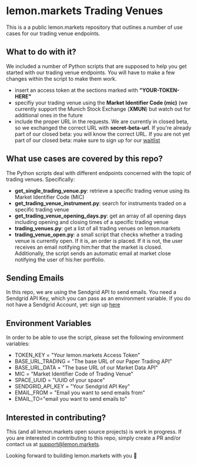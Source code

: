 # lemon.markets Trading Venues

This is a a public lemon.markets repository that outlines a number of use cases for our trading venue endpoints. 

## What to do with it?

We included a number of Python scripts that are supposed to help you get started with our trading venue endpoints. 
You will have to make a few changes within the script to make them work. 
- insert an access token at the sections marked with **"YOUR-TOKEN-HERE"**
- specifiy your trading venue using the **Market Identifier Code (mic)** (we currently support the Munich Stock Exchange (**XMUN**) but watch out for additional ones in the future
- include the proper URL in the requests. We are currently in closed beta, so we exchanged the correct URL with **secret-beta-url**. If you're already part of our closed beta: you will know the correct URL. If you are not yet part of our closed beta: make sure to sign up for our [waitlist](https://www.lemon.markets/waitlist)

## What use cases are covered by this repo?
The Python scripts deal with different endpoints concerned with the topic of trading venues. Specifically:
- **get_single_trading_venue.py**: retrieve a specific trading venue using its Market Identifier Code (MIC)
- **get_trading_venue_instrument.py**: search for instruments traded on a specific trading venue
- **get_trading_venue_opening_days.py**: get an array of all opening days including opening and closing times of a specific trading venue
- **trading_venues.py**: get a list of all trading venues on lemon.markets
- **trading_venue_open.py**: a small script that checks whether a trading venue is currently open. If it is, an order is placed. If it is not, the user receives an email notifying him:her that the market is closed. Additionally, the script sends an automatic email at market close notifying the user of his:her portfolio.

## Sending Emails
In this repo, we are using the Sendgrid API to send emails. You need a Sendgrid API Key, which you can pass as an environment variable. If you do not have a Sendgrid Account, yet: sign up [here](https://sendgrid.com/)

## Environment Variables
In order to be able to use the script, please set the following environment variables:
- TOKEN_KEY = "Your lemon.markets Access Token"
- BASE_URL_TRADING = "The base URL of our Paper Trading API"
- BASE_URL_DATA = "The base URL of our Market Data API"
- MIC = "Market Identifier Code of Trading Venue"
- SPACE_UUID = "UUID of your space"
- SENDGRID_API_KEY = "Your Sendgrid API Key"
- EMAIL_FROM = "Email you want to send emails from"
- EMAIL_TO="email you want to send emails to"

## Interested in contributing?

This (and all lemon.markets open source projects) is work in progress. If you are interested in contributing to this repo, simply create a PR and/or contact us at [support@lemon.markets](mailto:support@lemon.markets). 

Looking forward to building lemon.markets with you 🍋

